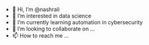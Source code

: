 - 👋 Hi, I’m @nashrali
- 👀 I’m interested in data science
- 🌱 I’m currently learning automation in cybersecurity
- 💞️ I’m looking to collaborate on ...
- 📫 How to reach me ...

<!---
nashrali/nashrali is a ✨ special ✨ repository because its `README.md` (this file) appears on your GitHub profile.
You can click the Preview link to take a look at your changes.
--->
